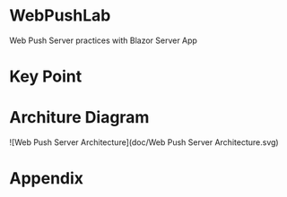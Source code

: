 # WebPushLab
Web Push Server practices with Blazor Server App

# Key Point
 

# Architure Diagram
![Web Push Server Architecture](doc/Web Push Server Architecture.svg)

# Appendix

